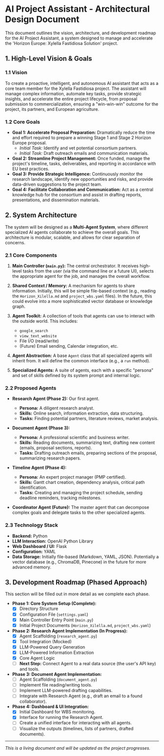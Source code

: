 # AI Project Assistant - Architectural Design Document

This document outlines the vision, architecture, and development roadmap for the AI Project Assistant, a system designed to manage and accelerate the 'Horizon Europe: Xylella Fastidiosa Solution' project.

## 1. High-Level Vision & Goals

### 1.1 Vision

To create a proactive, intelligent, and autonomous AI assistant that acts as a core team member for the Xylella Fastidiosa project. The assistant will manage complex information, automate key tasks, provide strategic insights, and accelerate the entire project lifecycle, from proposal submission to commercialization, ensuring a "win-win-win" outcome for the project, its partners, and European agriculture.

### 1.2 Core Goals

*   **Goal 1: Accelerate Proposal Preparation:** Dramatically reduce the time and effort required to prepare a winning Stage 1 and Stage 2 Horizon Europe proposal.
    *   *Initial Task:* Identify and vet potential consortium partners.
    *   *Initial Task:* Draft outreach emails and communication materials.
*   **Goal 2: Streamline Project Management:** Once funded, manage the project's timeline, tasks, deliverables, and reporting in accordance with EU best practices.
*   **Goal 3: Provide Strategic Intelligence:** Continuously monitor the research landscape, identify new opportunities and risks, and provide data-driven suggestions to the project team.
*   **Goal 4: Facilitate Collaboration and Communication:** Act as a central knowledge hub for the consortium and assist in drafting reports, presentations, and dissemination materials.

## 2. System Architecture

The system will be designed as a **Multi-Agent System**, where different specialized AI agents collaborate to achieve the overall goals. This architecture is modular, scalable, and allows for clear separation of concerns.

### 2.1 Core Components

1.  **Main Controller (`main.py`):** The central orchestrator. It receives high-level tasks from the user (via the command line or a future UI), selects the appropriate agent for the job, and manages the overall workflow.

2.  **Shared Context / Memory:** A mechanism for agents to share information. Initially, this will be simple file-based context (e.g., reading the `Horizon_Xilella.md` and `project_wbs.yaml` files). In the future, this could evolve into a more sophisticated vector database or knowledge graph.

3.  **Agent Toolkit:** A collection of tools that agents can use to interact with the outside world. This includes:
    *   `google_search`
    *   `view_text_website`
    *   File I/O (read/write)
    *   (Future) Email sending, Calendar integration, etc.

4.  **Agent Abstraction:** A base `Agent` class that all specialized agents will inherit from. It will define the common interface (e.g., a `run` method).

5.  **Specialized Agents:** A suite of agents, each with a specific "persona" and set of skills defined by its system prompt and internal logic.

### 2.2 Proposed Agents

*   **Research Agent (Phase 2):** Our first agent.
    *   **Persona:** A diligent research analyst.
    *   **Skills:** Online search, information extraction, data structuring.
    *   **Tasks:** Finding potential partners, literature reviews, market analysis.

*   **Document Agent (Phase 3):**
    *   **Persona:** A professional scientific and business writer.
    *   **Skills:** Reading documents, summarizing text, drafting new content (emails, proposal sections, reports).
    *   **Tasks:** Drafting outreach emails, preparing sections of the proposal, summarizing research papers.

*   **Timeline Agent (Phase 4):**
    *   **Persona:** An expert project manager (PMP certified).
    *   **Skills:** Gantt chart creation, dependency analysis, critical path identification.
    *   **Tasks:** Creating and managing the project schedule, sending deadline reminders, tracking milestones.

*   **Coordinator Agent (Future):** The master agent that can decompose complex goals and delegate tasks to the other specialized agents.

### 2.3 Technology Stack

*   **Backend:** Python
*   **LLM Interaction:** OpenAI Python Library
*   **Web Dashboard / UI:** Flask
*   **Configuration:** YAML
*   **Data Storage:** Initially file-based (Markdown, YAML, JSON). Potentially a vector database (e.g., ChromaDB, Pinecone) in the future for more advanced memory.

## 3. Development Roadmap (Phased Approach)

This section will be filled out in more detail as we complete each phase.

*   **Phase 1: Core System Setup (Complete):**
    *   [x] Directory Structure
    *   [x] Configuration File (`settings.yaml`)
    *   [x] Main Controller Entry Point (`main.py`)
    *   [x] Initial Project Documents (`Horizon_Xilella.md`, `project_wbs.yaml`)

*   **Phase 2: Research Agent Implementation (In Progress):**
    *   [x] Agent Scaffolding (`research_agent.py`)
    *   [x] Tool Integration (Mocked)
    *   [x] LLM-Powered Query Generation
    *   [x] LLM-Powered Information Extraction
    *   [x] Core Agent Logic
    *   [ ] **Next Step:** Connect Agent to a real data source (the user's API key) and tools.

*   **Phase 3: Document Agent Implementation:**
    *   [ ] Agent Scaffolding (`document_agent.py`)
    *   [ ] Implement file reading/writing tools.
    *   [ ] Implement LLM-powered drafting capabilities.
    *   [ ] Integrate with Research Agent (e.g., draft an email to a found collaborator).

*   **Phase 4: Dashboard & UI Integration:**
    *   [x] Initial Dashboard for WBS monitoring.
    *   [x] Interface for running the Research Agent.
    *   [ ] Create a unified interface for interacting with all agents.
    *   [ ] Visualize the outputs (timelines, lists of partners, drafted documents).

---
*This is a living document and will be updated as the project progresses.*
